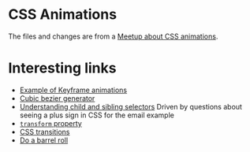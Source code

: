 # CSS Animations
The files and changes are from a [Meetup about CSS animations](http://www.meetup.com/create-fresno/events/224900565/).

# Interesting links
* [Example of Keyframe animations](http://neography.com/experiment/circles/solarsystem/)
* [Cubic bezier generator](http://cubic-bezier.com/#.17,.67,.83,.67)
* [Understanding child and sibling selectors](https://css-tricks.com/child-and-sibling-selectors/) Driven by questions about seeing a plus sign in CSS for the email example
* [`transform` property](https://developer.mozilla.org/en-US/docs/Web/CSS/transform)
* [CSS transitions](https://developer.mozilla.org/en-US/docs/Web/CSS/CSS_Transitions/Using_CSS_transitions)
* [Do a barrel roll](https://www.google.com/#q=do+a+barrel+roll)
